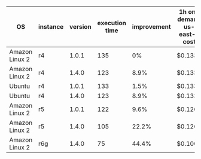 | OS     | instance   | version | execution time | improvement | 1h on-demand us-east-1 cost |
|--------|------------|---------|----------------|-------------|-----------------------------|
| Amazon Linux 2    | r4 | 1.0.1   | 135            | 0%          | $0.133                      |
| Amazon Linux 2    | r4  | 1.4.0   | 123            | 8.9%        | $0.133                      |
| Ubuntu | r4  | 1.0.1   | 133            | 1.5%        | $0.133                      |
| Ubuntu | r4  | 1.4.0   | 123            | 8.9%        | $0.133                      |
| Amazon Linux 2    | r5  | 1.0.1   | 122            | 9.6%        | $0.126                      |
| Amazon Linux 2    | r5  | 1.4.0   | 105            | 22.2%       | $0.126                      |
| Amazon Linux 2    | r6g   | 1.4.0   | 75             | 44.4%       | $0.1008                     |
